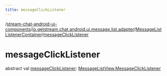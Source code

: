 ```yaml
---
title: messageClickListener
---
```

/[stream-chat-android-ui-components](../../index.md)/[io.getstream.chat.android.ui.message.list.adapter](../index.md)/[MessageListListenerContainer](index.md)/[messageClickListener](messageClickListener.md)  
  
  
  
# messageClickListener  
abstract val [messageClickListener](messageClickListener.md): [MessageListView.MessageClickListener](../../io.getstream.chat.android.ui.message.list/MessageListView/MessageClickListener/index.md)
